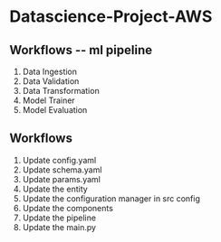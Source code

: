 # Datascience-Project-AWS

## Workflows -- ml pipeline

1. Data Ingestion
2. Data Validation
3. Data Transformation
4. Model Trainer 
5. Model Evaluation

## Workflows

1. Update config.yaml
2. Update schema.yaml
3. Update params.yaml
4. Update the entity
5. Update the configuration manager in src config
6. Update the components
7. Update the pipeline
8. Update the main.py
